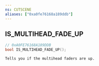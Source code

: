 ```yaml
---
ns: CUTSCENE
aliases: ["0xa0fe76168a189ddb"]
---
```

## IS_MULTIHEAD_FADE_UP

```c
// 0xA0FE76168A189DDB
bool IS_MULTIHEAD_FADE_UP();
```

```
Tells you if the multihead faders are up.
```
